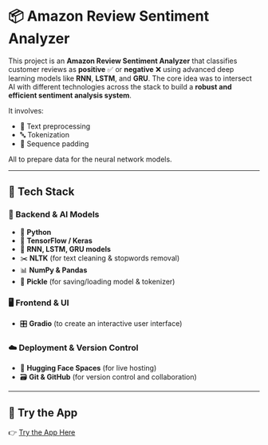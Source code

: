 # 📦 Amazon Review Sentiment Analyzer

This project is an **Amazon Review Sentiment Analyzer** that classifies customer reviews as **positive** ✅ or **negative** ❌ using advanced deep learning models like **RNN**, **LSTM**, and **GRU**. The core idea was to intersect AI with different technologies across the stack to build a **robust and efficient sentiment analysis system**.

It involves:
- 🧹 Text preprocessing  
- 🔤 Tokenization  
- 📏 Sequence padding  

All to prepare data for the neural network models.

---

## 🚀 Tech Stack

### 🧠 Backend & AI Models
- 🐍 **Python**
- 🔬 **TensorFlow / Keras**
- 🔁 **RNN, LSTM, GRU models**
- ✂️ **NLTK** (for text cleaning & stopwords removal)
- 📊 **NumPy & Pandas**
- 💾 **Pickle** (for saving/loading model & tokenizer)

### 🖥️ Frontend & UI
- 🎛️ **Gradio** (to create an interactive user interface)

### ☁️ Deployment & Version Control
- 🤗 **Hugging Face Spaces** (for live hosting)
- 🗃️ **Git & GitHub** (for version control and collaboration)

---

## 🔗 Try the App

👉 [Try the App Here](https://huggingface.co/spaces/AmitSharma99/sentiment-analysis-app)
